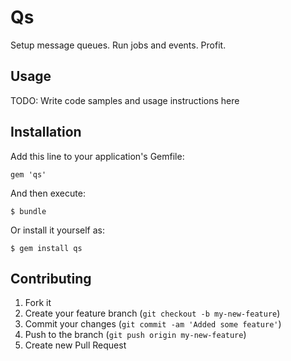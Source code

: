 # Qs

Setup message queues.  Run jobs and events.  Profit.

## Usage

TODO: Write code samples and usage instructions here

## Installation

Add this line to your application's Gemfile:

    gem 'qs'

And then execute:

    $ bundle

Or install it yourself as:

    $ gem install qs

## Contributing

1. Fork it
2. Create your feature branch (`git checkout -b my-new-feature`)
3. Commit your changes (`git commit -am 'Added some feature'`)
4. Push to the branch (`git push origin my-new-feature`)
5. Create new Pull Request

